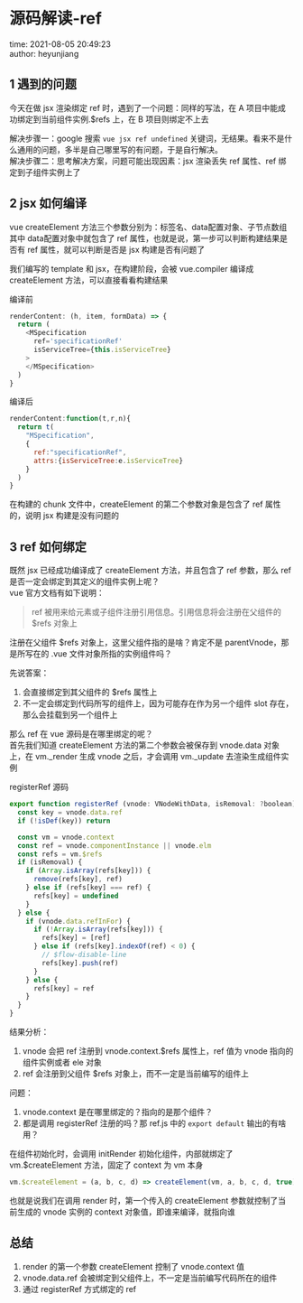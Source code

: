 # 源码解读-ref

time: 2021-08-05 20:49:23  
author: heyunjiang

## 1 遇到的问题

今天在做 jsx 渲染绑定 ref 时，遇到了一个问题：同样的写法，在 A 项目中能成功绑定到当前组件实例.$refs 上，在 B 项目则绑定不上去

解决步骤一：google 搜索 `vue jsx ref undefined` 关键词，无结果。看来不是什么通用的问题，多半是自己哪里写的有问题，于是自行解决。  
解决步骤二：思考解决方案，问题可能出现因素：jsx 渲染丢失 ref 属性、ref 绑定到子组件实例上了

## 2 jsx 如何编译

vue createElement 方法三个参数分别为：标签名、data配置对象、子节点数组  
其中 data配置对象中就包含了 ref 属性，也就是说，第一步可以判断构建结果是否有 ref 属性，就可以判断是否是 jsx 构建是否有问题了

我们编写的 template 和 jsx，在构建阶段，会被 vue.compiler 编译成 createElement 方法，可以直接看看构建结果  

编译前  
```javascript
renderContent: (h, item, formData) => {
  return (
    <MSpecification
      ref='specificationRef'
      isServiceTree={this.isServiceTree}
    >
    </MSpecification>
  )
}
```
编译后
```javascript
renderContent:function(t,r,n){
  return t(
    "MSpecification",
    {
      ref:"specificationRef",
      attrs:{isServiceTree:e.isServiceTree}
    }
  )
}
```

在构建的 chunk 文件中，createElement 的第二个参数对象是包含了 ref 属性的，说明 jsx 构建是没有问题的

## 3 ref 如何绑定

既然 jsx 已经成功编译成了 createElement 方法，并且包含了 ref 参数，那么 ref 是否一定会绑定到其定义的组件实例上呢？  
vue 官方文档有如下说明：  
> ref 被用来给元素或子组件注册引用信息。引用信息将会注册在父组件的 $refs 对象上

注册在父组件 $refs 对象上，这里父组件指的是啥？肯定不是 parentVnode，那是所写在的 .vue 文件对象所指的实例组件吗？

先说答案：  
1. 会直接绑定到其父组件的 $refs 属性上
2. 不一定会绑定到代码所写的组件上，因为可能存在作为另一个组件 slot 存在，那么会挂载到另一个组件上

那么 ref 在 vue 源码是在哪里绑定的呢？  
首先我们知道 createElement 方法的第二个参数会被保存到 vnode.data 对象上，在 vm._render 生成 vnode 之后，才会调用 vm._update 去渲染生成组件实例

registerRef 源码
```javascript
export function registerRef (vnode: VNodeWithData, isRemoval: ?boolean) {
  const key = vnode.data.ref
  if (!isDef(key)) return

  const vm = vnode.context
  const ref = vnode.componentInstance || vnode.elm
  const refs = vm.$refs
  if (isRemoval) {
    if (Array.isArray(refs[key])) {
      remove(refs[key], ref)
    } else if (refs[key] === ref) {
      refs[key] = undefined
    }
  } else {
    if (vnode.data.refInFor) {
      if (!Array.isArray(refs[key])) {
        refs[key] = [ref]
      } else if (refs[key].indexOf(ref) < 0) {
        // $flow-disable-line
        refs[key].push(ref)
      }
    } else {
      refs[key] = ref
    }
  }
}
```

结果分析：  
1. vnode 会把 ref 注册到 vnode.context.$refs 属性上，ref 值为 vnode 指向的组件实例或者 ele 对象
2. ref 会注册到父组件 $refs 对象上，而不一定是当前编写的组件上

问题：  
1. vnode.context 是在哪里绑定的？指向的是那个组件？
2. 都是调用 registerRef 注册的吗？那 ref.js 中的 `export default` 输出的有啥用？

在组件初始化时，会调用 initRender 初始化组件，内部就绑定了 vm.$createElement 方法，固定了 context 为 vm 本身  
```javascript
vm.$createElement = (a, b, c, d) => createElement(vm, a, b, c, d, true)
```
也就是说我们在调用 render 时，第一个传入的 createElement 参数就控制了当前生成的 vnode 实例的 context 对象值，即谁来编译，就指向谁

## 总结

1. render 的第一个参数 createElement 控制了 vnode.context 值
2. vnode.data.ref 会被绑定到父组件上，不一定是当前编写代码所在的组件
3. 通过 registerRef 方式绑定的 ref
